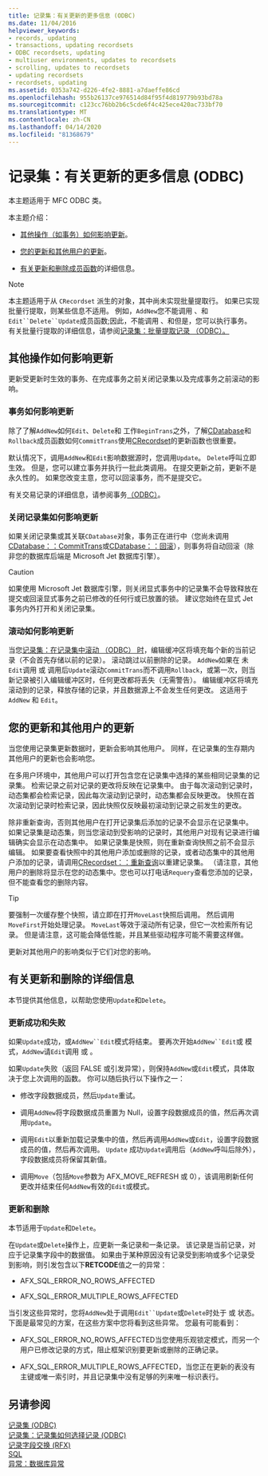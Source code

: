 ```yaml
---
title: 记录集：有关更新的更多信息 (ODBC)
ms.date: 11/04/2016
helpviewer_keywords:
- records, updating
- transactions, updating recordsets
- ODBC recordsets, updating
- multiuser environments, updates to recordsets
- scrolling, updates to recordsets
- updating recordsets
- recordsets, updating
ms.assetid: 0353a742-d226-4fe2-8881-a7daeffe86cd
ms.openlocfilehash: 955b26137ce976514d84f95f4d819779b93bd78a
ms.sourcegitcommit: c123cc76bb2b6c5cde6f4c425ece420ac733bf70
ms.translationtype: MT
ms.contentlocale: zh-CN
ms.lasthandoff: 04/14/2020
ms.locfileid: "81368679"
---
```

# <a name="recordset-more-about-updates-odbc"></a>记录集：有关更新的更多信息 (ODBC)

本主题适用于 MFC ODBC 类。

本主题介绍：

- [其他操作（如事务）如何影响更新](#_core_how_transactions_affect_updates)。

- [您的更新和其他用户的更新](#_core_your_updates_and_the_updates_of_other_users)。

- [有关更新和删除成员函数](#_core_more_about_update_and_delete)的详细信息。

> [!NOTE]
> 本主题适用于从 `CRecordset` 派生的对象，其中尚未实现批量提取行。 如果已实现批量行提取，则某些信息不适用。 例如，`AddNew`您不能调用 、和`Edit``Delete``Update`成员函数;因此，不能调用 、和但是，您可以执行事务。 有关批量行提取的详细信息，请参阅[记录集：批量提取记录 （ODBC）。](../../data/odbc/recordset-fetching-records-in-bulk-odbc.md)

## <a name="how-other-operations-affect-updates"></a><a name="_core_how_other_operations_affect_updates"></a>其他操作如何影响更新

更新受更新时生效的事务、在完成事务之前关闭记录集以及完成事务之前滚动的影响。

### <a name="how-transactions-affect-updates"></a><a name="_core_how_transactions_affect_updates"></a>事务如何影响更新

除了了解`AddNew`如何`Edit`、`Delete`和 工作`BeginTrans`之外，了解[CDatabase](../../mfc/reference/cdatabase-class.md)和`Rollback`成员函数如何`CommitTrans`使用[CRecordset](../../mfc/reference/crecordset-class.md)的更新函数也很重要。

默认情况下，调用`AddNew`和`Edit`影响数据源时，您调用`Update`。 `Delete`呼叫立即生效。 但是，您可以建立事务并执行一批此类调用。 在提交更新之前，更新不是永久性的。 如果您改变主意，您可以回滚事务，而不是提交它。

有关交易记录的详细信息，请参阅事务[（ODBC）](../../data/odbc/transaction-odbc.md)。

### <a name="how-closing-the-recordset-affects-updates"></a><a name="_core_how_closing_the_recordset_affects_updates"></a>关闭记录集如何影响更新

如果关闭记录集或其关联`CDatabase`对象，事务正在进行中（您尚未调用[CDatabase：：CommitTrans](../../mfc/reference/cdatabase-class.md#committrans)或[CDatabase：：回滚](../../mfc/reference/cdatabase-class.md#rollback)），则事务将自动回滚（除非您的数据库后端是 Microsoft Jet 数据库引擎）。

> [!CAUTION]
> 如果使用 Microsoft Jet 数据库引擎，则关闭显式事务中的记录集不会导致释放在提交或回滚显式事务之前已修改的任何行或已放置的锁。 建议您始终在显式 Jet 事务内外打开和关闭记录集。

### <a name="how-scrolling-affects-updates"></a><a name="_core_how_scrolling_affects_updates"></a>滚动如何影响更新

当您[记录集：在记录集中滚动 （ODBC） 时](../../data/odbc/recordset-scrolling-odbc.md)，编辑缓冲区将填充每个新的当前记录（不会首先存储以前的记录）。 滚动跳过以前删除的记录。 `AddNew`如果在 未`Edit`调用 或 调用后`Update`滚动`CommitTrans`而不调用`Rollback`，或第一次，则当新记录被引入编辑缓冲区时，任何更改都将丢失（无需警告）。 编辑缓冲区将填充滚动到的记录，释放存储的记录，并且数据源上不会发生任何更改。 这适用于 `AddNew` 和 `Edit`。

## <a name="your-updates-and-the-updates-of-other-users"></a><a name="_core_your_updates_and_the_updates_of_other_users"></a>您的更新和其他用户的更新

当您使用记录集更新数据时，更新会影响其他用户。 同样，在记录集的生存期内其他用户的更新也会影响您。

在多用户环境中，其他用户可以打开包含您在记录集中选择的某些相同记录集的记录集。 检索记录之前对记录的更改将反映在记录集中。 由于每次滚动到记录时，动态集都会检索记录，因此每次滚动到记录时，动态集都会反映更改。 快照在首次滚动到记录时检索记录，因此快照仅反映最初滚动到记录之前发生的更改。

除非重新查询，否则其他用户在打开记录集后添加的记录不会显示在记录集中。 如果记录集是动态集，则当您滚动到受影响的记录时，其他用户对现有记录进行编辑确实会显示在动态集中。 如果记录集是快照，则在重新查询快照之前不会显示编辑。 如果要查看快照中的其他用户添加或删除的记录，或者动态集中的其他用户添加的记录，请调用[CRecordset：：重新查询](../../mfc/reference/crecordset-class.md#requery)以重建记录集。 （请注意，其他用户的删除将显示在您的动态集中。您也可以打电话`Requery`查看您添加的记录，但不能查看您的删除内容。

> [!TIP]
> 要强制一次缓存整个快照，请立即在打开`MoveLast`快照后调用。 然后调用`MoveFirst`开始处理记录。 `MoveLast`等效于滚动所有记录，但它一次检索所有记录。 但是请注意，这可能会降低性能，并且某些驱动程序可能不需要这样做。

更新对其他用户的影响类似于它们对您的影响。

## <a name="more-about-update-and-delete"></a><a name="_core_more_about_update_and_delete"></a>有关更新和删除的详细信息

本节提供其他信息，以帮助您使用`Update`和`Delete`。

### <a name="update-success-and-failure"></a>更新成功和失败

如果`Update`成功，或`AddNew``Edit`模式将结束。 要再次开始`AddNew``Edit`或 模式，`AddNew`请`Edit`调用 或 。

如果`Update`失败（返回 FALSE 或引发异常），则保持`AddNew`或`Edit`模式，具体取决于您上次调用的函数。 你可以随后执行以下操作之一：

- 修改字段数据成员，然后`Update`重试。

- 调用`AddNew`将字段数据成员重置为 Null，设置字段数据成员的值，然后再次调用`Update`。

- 调用`Edit`以重新加载记录集中的值，然后再调用`AddNew`或`Edit`，设置字段数据成员的值，然后再次调用。 `Update` 成功`Update`调用后（`AddNew`呼叫后除外），字段数据成员将保留其新值。

- 调用`Move`（包括`Move`参数为 AFX_MOVE_REFRESH 或 0），该调用刷新任何更改并结束任何`AddNew`有效的`Edit`或模式。

### <a name="update-and-delete"></a>更新和删除

本节适用于`Update`和`Delete`。

在`Update`或`Delete`操作上，应更新一条记录和一条记录。 该记录是当前记录，对应于记录集字段中的数据值。 如果由于某种原因没有记录受到影响或多个记录受到影响，则引发包含以下**RETCODE**值之一的异常：

- AFX_SQL_ERROR_NO_ROWS_AFFECTED

- AFX_SQL_ERROR_MULTIPLE_ROWS_AFFECTED

当引发这些异常时，您将`AddNew`处于调用`Edit``Update`或`Delete`时处于 或 状态。 下面是最常见的方案，在这些方案中您将看到这些异常。 您最有可能看到：

- AFX_SQL_ERROR_NO_ROWS_AFFECTED当您使用乐观锁定模式，而另一个用户已修改记录的方式，阻止框架识别要更新或删除的正确记录。

- AFX_SQL_ERROR_MULTIPLE_ROWS_AFFECTED，当您正在更新的表没有主键或唯一索引时，并且记录集中没有足够的列来唯一标识表行。

## <a name="see-also"></a>另请参阅

[记录集 (ODBC)](../../data/odbc/recordset-odbc.md)<br/>
[记录集：记录集如何选择记录 (ODBC)](../../data/odbc/recordset-how-recordsets-select-records-odbc.md)<br/>
[记录字段交换 (RFX)](../../data/odbc/record-field-exchange-rfx.md)<br/>
[SQL](../../data/odbc/sql.md)<br/>
[异常：数据库异常](../../mfc/exceptions-database-exceptions.md)
